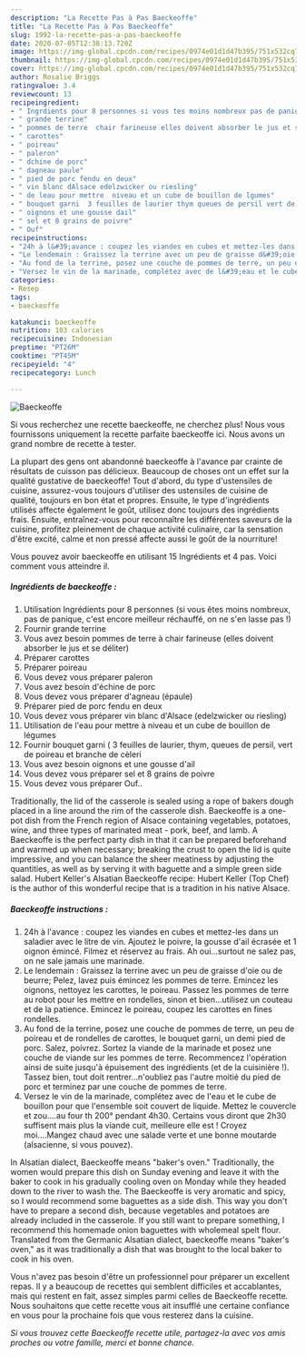 ```yaml
---
description: "La Recette Pas à Pas Baeckeoffe"
title: "La Recette Pas à Pas Baeckeoffe"
slug: 1992-la-recette-pas-a-pas-baeckeoffe
date: 2020-07-05T12:38:13.720Z
image: https://img-global.cpcdn.com/recipes/0974e01d1d47b395/751x532cq70/baeckeoffe-photo-principale-de-la-recette.jpg
thumbnail: https://img-global.cpcdn.com/recipes/0974e01d1d47b395/751x532cq70/baeckeoffe-photo-principale-de-la-recette.jpg
cover: https://img-global.cpcdn.com/recipes/0974e01d1d47b395/751x532cq70/baeckeoffe-photo-principale-de-la-recette.jpg
author: Rosalie Briggs
ratingvalue: 3.4
reviewcount: 13
recipeingredient:
- " Ingrdients pour 8 personnes si vous tes moins nombreux pas de panique cest encore meilleur rchauff on ne sen lasse pas "
- " grande terrine"
- " pommes de terre  chair farineuse elles doivent absorber le jus et se dliter"
- " carottes"
- " poireau"
- " paleron"
- " dchine de porc"
- " dagneau paule"
- " pied de porc fendu en deux"
- " vin blanc dAlsace edelzwicker ou riesling"
- " de leau pour mettre  niveau et un cube de bouillon de lgumes"
- " bouquet garni  3 feuilles de laurier thym queues de persil vert de poireau et branche de cleri"
- " oignons et une gousse dail"
- " sel et 8 grains de poivre"
- " Ouf"
recipeinstructions:
- "24h à l&#39;avance : coupez les viandes en cubes et mettez-les dans un saladier avec le litre de vin. Ajoutez le poivre, la gousse d&#39;ail écrasée et 1 oignon émincé. Filmez et réservez au frais. Ah oui...surtout ne salez pas, on ne sale jamais une marinade."
- "Le lendemain : Graissez la terrine avec un peu de graisse d&#39;oie ou de beurre; Pelez, lavez puis émincez les pommes de terre. Emincez les oignons, nettoyez les carottes, le poireau. Passez les pommes de terre au robot pour les mettre en rondelles, sinon et bien...utilisez un couteau et de la patience. Emincez le poireau, coupez les carottes en fines rondelles."
- "Au fond de la terrine, posez une couche de pommes de terre, un peu de poireau et de rondelles de carottes, le bouquet garni, un demi pied de porc. Salez, poivrez. Sortez la viande de la marinade et posez une couche de viande sur les pommes de terre. Recommencez l&#39;opération ainsi de suite jusqu&#39;à épuisement des ingrédients (et de la cuisinière !). Tassez bien, tout doit rentrer...n&#39;oubliez pas l&#39;autre moitié du pied de porc et terminez par une couche de pommes de terre."
- "Versez le vin de la marinade, complétez avec de l&#39;eau et le cube de bouillon pour que l&#39;ensemble soit couvert de liquide. Mettez le couvercle et zou....au four th 200° pendant 4h30. Certains vous diront que 2h30 suffisent mais plus la viande cuit, meilleure elle est ! Croyez moi....Mangez chaud avec une salade verte et une bonne moutarde (alsacienne, si vous pouvez)."
categories:
- Resep
tags:
- baeckeoffe

katakunci: baeckeoffe 
nutrition: 103 calories
recipecuisine: Indonesian
preptime: "PT26M"
cooktime: "PT45M"
recipeyield: "4"
recipecategory: Lunch

---
```



![Baeckeoffe](https://img-global.cpcdn.com/recipes/0974e01d1d47b395/751x532cq70/baeckeoffe-photo-principale-de-la-recette.jpg)

Si vous recherchez une recette baeckeoffe, ne cherchez plus! Nous vous fournissons uniquement la recette parfaite baeckeoffe ici. Nous avons un grand nombre de recette à tester.

La plupart des gens ont abandonné baeckeoffe à l'avance par crainte de résultats de cuisson pas délicieux. Beaucoup de choses ont un effet sur la qualité gustative de baeckeoffe! Tout d'abord, du type d'ustensiles de cuisine, assurez-vous toujours d'utiliser des ustensiles de cuisine de qualité, toujours en bon état et propres. Ensuite, le type d'ingrédients utilisés affecte également le goût, utilisez donc toujours des ingrédients frais. Ensuite, entraînez-vous pour reconnaître les différentes saveurs de la cuisine, profitez pleinement de chaque activité culinaire, car la sensation d'être excité, calme et non pressé affecte aussi le goût de la nourriture!

<!--inarticleads1-->

Vous pouvez avoir baeckeoffe en utilisant 15 Ingrédients et 4 pas. Voici comment vous atteindre il.

##### Ingrédients de baeckeoffe :

1. Utilisation  Ingrédients pour 8 personnes (si vous êtes moins nombreux, pas de panique, c&#39;est encore meilleur réchauffé, on ne s&#39;en lasse pas !)
1. Fournir  grande terrine
1. Vous avez besoin  pommes de terre à chair farineuse (elles doivent absorber le jus et se déliter)
1. Préparer  carottes
1. Préparer  poireau
1. Vous devez vous préparer  paleron
1. Vous avez besoin  d&#39;échine de porc
1. Vous devez vous préparer  d&#39;agneau (épaule)
1. Préparer  pied de porc fendu en deux
1. Vous devez vous préparer  vin blanc d&#39;Alsace (edelzwicker ou riesling)
1. Utilisation  de l&#39;eau pour mettre à niveau et un cube de bouillon de légumes
1. Fournir  bouquet garni ( 3 feuilles de laurier, thym, queues de persil, vert de poireau et branche de cèleri
1. Vous avez besoin  oignons et une gousse d&#39;ail
1. Vous devez vous préparer  sel et 8 grains de poivre
1. Vous devez vous préparer  Ouf..


Traditionally, the lid of the casserole is sealed using a rope of bakers dough placed in a line around the rim of the casserole dish. Baeckeoffe is a one-pot dish from the French region of Alsace containing vegetables, potatoes, wine, and three types of marinated meat - pork, beef, and lamb. A Baeckeoffe is the perfect party dish in that it can be prepared beforehand and warmed up when necessary; breaking the crust to open the lid is quite impressive, and you can balance the sheer meatiness by adjusting the quantities, as well as by serving it with baguette and a simple green side salad. Hubert Keller&#39;s Alsatian Baeckeoffe recipe: Hubert Keller (Top Chef) is the author of this wonderful recipe that is a tradition in his native Alsace. 

<!--inarticleads2-->

##### Baeckeoffe instructions :

1. 24h à l&#39;avance : coupez les viandes en cubes et mettez-les dans un saladier avec le litre de vin. Ajoutez le poivre, la gousse d&#39;ail écrasée et 1 oignon émincé. Filmez et réservez au frais. Ah oui...surtout ne salez pas, on ne sale jamais une marinade.
1. Le lendemain : Graissez la terrine avec un peu de graisse d&#39;oie ou de beurre; Pelez, lavez puis émincez les pommes de terre. Emincez les oignons, nettoyez les carottes, le poireau. Passez les pommes de terre au robot pour les mettre en rondelles, sinon et bien...utilisez un couteau et de la patience. Emincez le poireau, coupez les carottes en fines rondelles.
1. Au fond de la terrine, posez une couche de pommes de terre, un peu de poireau et de rondelles de carottes, le bouquet garni, un demi pied de porc. Salez, poivrez. Sortez la viande de la marinade et posez une couche de viande sur les pommes de terre. Recommencez l&#39;opération ainsi de suite jusqu&#39;à épuisement des ingrédients (et de la cuisinière !). Tassez bien, tout doit rentrer...n&#39;oubliez pas l&#39;autre moitié du pied de porc et terminez par une couche de pommes de terre.
1. Versez le vin de la marinade, complétez avec de l&#39;eau et le cube de bouillon pour que l&#39;ensemble soit couvert de liquide. Mettez le couvercle et zou....au four th 200° pendant 4h30. Certains vous diront que 2h30 suffisent mais plus la viande cuit, meilleure elle est ! Croyez moi....Mangez chaud avec une salade verte et une bonne moutarde (alsacienne, si vous pouvez).


In Alsatian dialect, Baeckeoffe means &#34;baker&#39;s oven.&#34; Traditionally, the women would prepare this dish on Sunday evening and leave it with the baker to cook in his gradually cooling oven on Monday while they headed down to the river to wash the. The Baeckeoffe is very aromatic and spicy, so I would recommend some baguettes as a side dish. This way you don&#39;t have to prepare a second dish, because vegetables and potatoes are already included in the casserole. If you still want to prepare something, I recommend this homemade onion baguettes with wholemeal spelt flour. Translated from the Germanic Alsatian dialect, baeckeoffe means &#34;baker&#39;s oven,&#34; as it was traditionally a dish that was brought to the local baker to cook in his oven. 

<!--inarticleads1-->

<p>
Vous n'avez pas besoin d'être un professionnel pour préparer un excellent repas. Il y a beaucoup de recettes qui semblent difficiles et accablantes, mais qui restent en fait, assez simples parmi celles de Baeckeoffe recette. Nous souhaitons que cette recette vous ait insufflé une certaine confiance en vous pour la prochaine fois que vous resterez dans la cuisine.
</p>

<p>
<i>Si vous trouvez cette Baeckeoffe recette utile, partagez-la avec vos amis proches ou votre famille, merci et bonne chance.</i>
</p>
